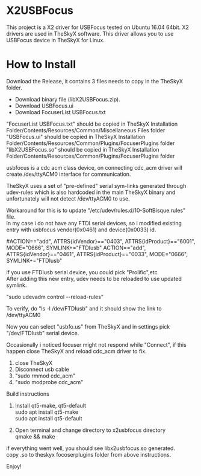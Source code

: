 # X2USBFocus

This project is a X2 driver for USBFocus tested on Ubuntu 16.04 64bit. X2 drivers are used in TheSkyX software. This driver allows you to use USBFocus device in TheSkyX for Linux.

# How to Install

Download the Release, it contains 3 files needs to copy in the TheSkyX folder. 
* Download binary file (libX2USBFocus.zip).
* Download USBFocus.ui
* Download FocuserList USBFocus.txt

"FocuserList USBFocus.txt" should be copied in TheSkyX Installation Folder/Contents/Resources/Common/Miscellaneous Files folder
"USBFocus.ui" should be copied in TheSkyX Installation Folder/Contents/Resources/Common/Plugins/FocuserPlugins folder
"libX2USBFocus.so" should be copied in TheSkyX Installation Folder/Contents/Resources/Common/Plugins/FocuserPlugins folder

usbfocus is a cdc acm class device, on connecting cdc_acm driver will create /dev/ttyACM0 interface for communication.

TheSkyX uses a set of "pre-defined" serial sym-links generated through udev-rules which is also hardcoded in the main TheSkyX binary and unfortunately will not detect /dev/ttyACM0 to use.

Workaround for this is to update "/etc/udev/rules.d/10-SoftBisque.rules" file.  
In my case i do not have any FTDI serial devices, so i modified existing entry with usbfocus vendor(0x0461) and device(0x0033) id.

\#ACTION=="add", ATTRS{idVendor}=="0403", ATTRS{idProduct}=="6001", MODE="0666", SYMLINK+="FTDIusb"
ACTION=="add", ATTRS{idVendor}=="0461", ATTRS{idProduct}=="0033", MODE="0666", SYMLINK+="FTDIusb"

if you use FTDIusb serial device, you could pick "Prolific",etc  
After adding this new entry, udev needs to be reloaded to use updated symlink.  

"sudo udevadm control --reload-rules"  

To verify, do "ls -l /dev/FTDIusb" and it should show the link to /dev/ttyACM0  

Now you can select "usbfo.us" from TheSkyX and in settings pick "/dev/FTDIusb" serial device.  

Occasionally i noticed focuser might not respond while "Connect", if this happen close TheSkyX and 
reload cdc_acm driver to fix.   

1) close TheSkyX  
2) Disconnect usb cable  
3) "sudo rmmod cdc_acm"  
4) "sudo modprobe cdc_acm"  
  
Build instructions  
1) Install qt5-make, qt5-default  
sudo apt install qt5-make  
sudo apt install qt5-default  

2) Open terminal and change directory to x2usbfocus directory  
qmake && make  

if everything went well, you should see libx2usbfocus.so generated.  
copy .so to theskyx focoserplugins folder from above instructions.  

Enjoy! 

